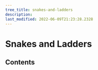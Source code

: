 ```yaml
---
tree_title: snakes-and-ladders
description: 
last_modified: 2022-06-09T21:23:28.2328
---
```


# Snakes and Ladders

## Contents
